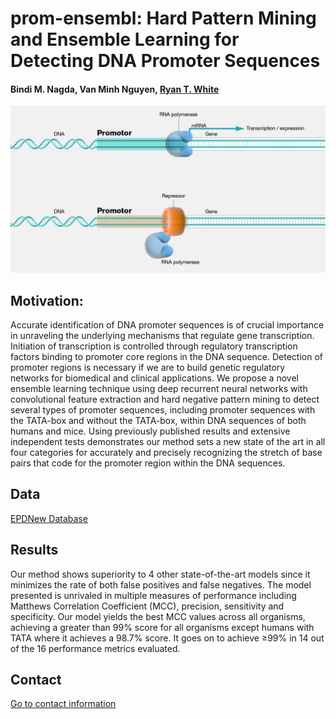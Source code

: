# prom-ensembl: Hard Pattern Mining and Ensemble Learning for Detecting DNA Promoter Sequences
#### Bindi M. Nagda, Van Minh Nguyen, [Ryan T. White](https://www.ryantwhite.com/nets)

![alt text](https://github.com/bindi-nagda/prom-ensembl/blob/main/Promotor.jpg)

## Motivation: 
Accurate identification of DNA promoter sequences is of crucial importance in unraveling the underlying mechanisms
that regulate gene transcription. Initiation of transcription is controlled through regulatory transcription factors binding
to promoter core regions in the DNA sequence. Detection of promoter regions is necessary if we are to build genetic
regulatory networks for biomedical and clinical applications. We propose a novel ensemble learning technique using deep
recurrent neural networks with convolutional feature extraction and hard negative pattern mining to detect several types
of promoter sequences, including promoter sequences with the TATA-box and without the TATA-box, within DNA
sequences of both humans and mice. Using previously published results and extensive independent tests demonstrates
our method sets a new state of the art in all four categories for accurately and precisely recognizing the stretch of base
pairs that code for the promoter region within the DNA sequences.

## Data
[EPDNew Database](https://epd.epfl.ch/EPDnew_database.php)

## Results
Our method shows superiority to 4 other state-of-the-art models since it minimizes the rate of both false positives and false negatives. 
The model presented is unrivaled in multiple measures of performance including Matthews Correlation Coefficient (MCC), 
precision, sensitivity and specificity. Our model yields the best MCC values across all organisms, achieving a greater 
than 99% score for all organisms except humans with TATA where it achieves a 98.7% score. It goes on to achieve
$\geq$99% in 14 out of the 16 performance metrics evaluated.

## Contact 
[Go to contact information](https://www.linkedin.com/in/bindinagda/)